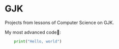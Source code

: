 # GJK
Projects from lessons of Computer Science on GJK.

My most advanced code🤣:

```python
	print("Hello, world")
```
